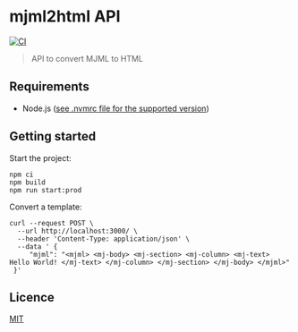 # mjml2html API

[![CI](https://github.com/xballoy/mjml2html-api/actions/workflows/ci.yml/badge.svg)](https://github.com/xballoy/mjml2html-api/actions/workflows/ci.yml)

> API to convert MJML to HTML

## Requirements

- Node.js ([see .nvmrc file for the supported version](./.nvmrc))

## Getting started

Start the project:

```shell
npm ci
npm build
npm run start:prod
```

Convert a template:

```shell
curl --request POST \
  --url http://localhost:3000/ \
  --header 'Content-Type: application/json' \
  --data ' {
	 "mjml": "<mjml> <mj-body> <mj-section> <mj-column> <mj-text> Hello World! </mj-text> </mj-column> </mj-section> </mj-body> </mjml>"
 }'
```

## Licence

[MIT](./LICENCE.md)